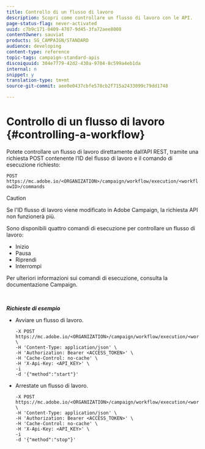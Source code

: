 ```yaml
---
title: Controllo di un flusso di lavoro
description: Scopri come controllare un flusso di lavoro con le API.
page-status-flag: never-activated
uuid: c7b9c171-0409-4707-9d45-3fa72aee8008
contentOwner: sauviat
products: SG_CAMPAIGN/STANDARD
audience: developing
content-type: reference
topic-tags: campaign-standard-apis
discoiquuid: 304e7779-42d2-430a-9704-8c599a4eb1da
internal: n
snippet: y
translation-type: tm+mt
source-git-commit: aee0e0437cbfe578cb2f715a2433099c79dd1748

---
```



# Controllo di un flusso di lavoro {#controlling-a-workflow}

Potete controllare un flusso di lavoro direttamente dall’API REST, tramite una richiesta POST contenente l’ID del flusso di lavoro e il comando di esecuzione richiesto:

`POST https://mc.adobe.io/<ORGANIZATION>/campaign/workflow/execution/<workflowID>/commands`

>[!CAUTION]
>
>Se l'ID flusso di lavoro viene modificato in Adobe Campaign, la richiesta API non funzionerà più.

Sono disponibili quattro comandi di esecuzione per controllare un flusso di lavoro:

* Inizio
* Pausa
* Riprendi
* Interrompi

Per ulteriori informazioni sui comandi di esecuzione, consulta la documentazione [](https://helpx.adobe.com/campaign/standard/automating/using/executing-a-workflow.html)Campaign.

<br/>

***Richieste di esempio***

* Avviare un flusso di lavoro.

   ```
   -X POST https://mc.adobe.io/<ORGANIZATION>/campaign/workflow/execution/<workflowID>/commands \
   -H 'Content-Type: application/json' \
   -H 'Authorization: Bearer <ACCESS_TOKEN>' \
   -H 'Cache-Control: no-cache' \
   -H 'X-Api-Key: <API_KEY>' \
   -i
   -d '{"method":"start"}'
   ```

   <!-- + réponse -->

* Arrestate un flusso di lavoro.

   ```
   -X POST https://mc.adobe.io/<ORGANIZATION>/campaign/workflow/execution/<workflowID>/commands \
   -H 'Content-Type: application/json' \
   -H 'Authorization: Bearer <ACCESS_TOKEN>' \
   -H 'Cache-Control: no-cache' \
   -H 'X-Api-Key: <API_KEY>' \
   -i
   -d '{"method":"stop"}'
   ```

   <!-- + réponse -->
